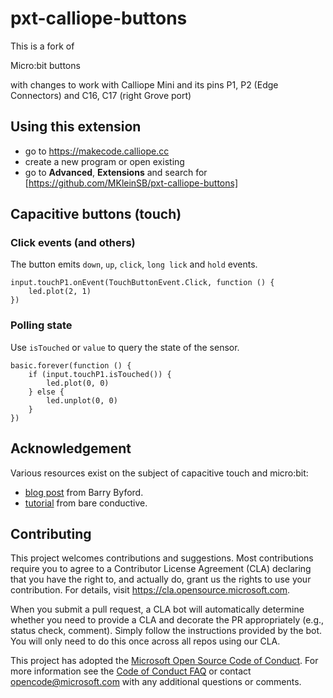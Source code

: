 # pxt-calliope-buttons

This is a fork of

Micro:bit buttons

with changes to work with Calliope Mini and its pins P1, P2 (Edge Connectors) and C16, C17 (right Grove port)

## Using this extension

* go to https://makecode.calliope.cc
* create a new program or open existing
* go to **Advanced**, **Extensions** and search for [https://github.com/MKleinSB/pxt-calliope-buttons]

## Capacitive buttons (touch)

### Click events (and others)

The button emits ``down``, ``up``, ``click``, ``long lick``
and ``hold`` events.

```blocks
input.touchP1.onEvent(TouchButtonEvent.Click, function () {
    led.plot(2, 1)
})
```

### Polling state

Use ``isTouched`` or ``value`` to query the state of the sensor.

```blocks
basic.forever(function () {
    if (input.touchP1.isTouched()) {
        led.plot(0, 0)
    } else {
        led.unplot(0, 0)
    }
})
```

## Acknowledgement

Various resources exist on the subject of capacitive touch and micro:bit:
* [blog post](https://ukbaz.github.io/howto/microbit_touch.html) from Barry Byford.
* [tutorial](https://www.bareconductive.com/make/create-a-touch-sensor-for-microbit-with-electric-paint/) from bare conductive.

## Contributing

This project welcomes contributions and suggestions.  Most contributions require you to agree to a
Contributor License Agreement (CLA) declaring that you have the right to, and actually do, grant us
the rights to use your contribution. For details, visit https://cla.opensource.microsoft.com.

When you submit a pull request, a CLA bot will automatically determine whether you need to provide
a CLA and decorate the PR appropriately (e.g., status check, comment). Simply follow the instructions
provided by the bot. You will only need to do this once across all repos using our CLA.

This project has adopted the [Microsoft Open Source Code of Conduct](https://opensource.microsoft.com/codeofconduct/).
For more information see the [Code of Conduct FAQ](https://opensource.microsoft.com/codeofconduct/faq/) or
contact [opencode@microsoft.com](mailto:opencode@microsoft.com) with any additional questions or comments.
